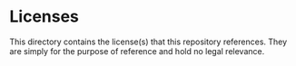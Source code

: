 # Licenses

This directory contains the license(s) that this repository references. They are simply for the purpose of reference and hold no legal relevance.
